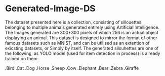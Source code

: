 # Generated-Image-DS
The dataset presented here is a collection, consisting of sillouettes belonging to multiple animals generated entirely using Artificial Intelligence.
The Images generated are 300*300 pixels of which 256 is an actual object displaying an animal.
This dataset is designed to mirror the format of other famous datasets such as MNIST, and can be utilised as an extention of exicsting datasets, or Simply by itself.
The generated silouhettes are one of the following, as YOLO model (used for item detection in process) is already trained on them:

  .Bird
  .Cat
  .Dog
  .Horse
  .Sheep
  .Cow
  .Elephant
  .Bear
  .Zebra
  .Giraffe
